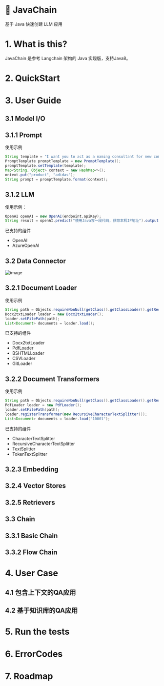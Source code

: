 # 🦜️ JavaChain
基于 Java 快速创建 LLM 应用

# 1. What is this?
JavaChain 是参考 Langchain 架构的 Java 实现版，支持Java8。

# 2. QuickStart

# 3. User Guide
## 3.1 Model I/O
## 3.1.1 Prompt
使用示例
```java
String template = "I want you to act as a naming consultant for new companies.\nWhat is a good name for a company that makes {product}?";
PromptTemplate promptTemplate = new PromptTemplate();
promptTemplate.setTemplate(template);
Map<String, Object> context = new HashMap<>();
ontext.put("product", "adidas");
String prompt = promptTemplate.format(context);
```
## 3.1.2 LLM
使用示例：
```java
OpenAI openAI = new OpenAI(endpoint,apiKey);
String result = openAI.predict("使用Java写一段代码，获取本机IP地址").outputString();
```
已支持的组件
* OpenAI
* AzureOpenAI
## 3.2 Data Connector
![image](https://github.com/shenyubao/javachain/assets/1533087/943e5a0b-3874-4800-a51d-37f100925224)
## 3.2.1 Document Loader
使用示例
```java
String path = Objects.requireNonNull(getClass().getClassLoader().getResource("loader/docx2txt.docx")).getPath();
Docx2txtLoader loader = new Docx2txtLoader();
loader.setFilePath(path);
List<Document> documents = loader.load();
```
已支持的组件
* Docx2txtLoader
* PdfLoader
* BSHTMLLoader
* CSVLoader
* GitLoader
## 3.2.2 Document Transformers
使用示例
```java
String path = Objects.requireNonNull(getClass().getClassLoader().getResource("loader/layout-parser-paper.pdf")).getPath();
PdfLoader loader = new PdfLoader();
loader.setFilePath(path);
loader.registerTransformer(new RecursiveCharacterTextSplitter());
List<Document> documents = loader.load("10001");
```
已支持的组件
* CharacterTextSplitter
* RecursiveCharacterTextSplitter
* TextSplitter
* TokenTextSplitter

## 3.2.3 Embedding
## 3.2.4 Vector Stores
## 3.2.5 Retrievers
## 3.3 Chain
## 3.3.1 Basic Chain
## 3.3.2 Flow Chain


# 4. User Case
## 4.1 包含上下文的QA应用
## 4.2 基于知识库的QA应用

# 5. Run the tests

# 6. ErrorCodes

# 7. Roadmap


